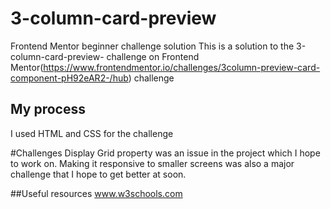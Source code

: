 # 3-column-card-preview
Frontend Mentor beginner challenge solution
This is a solution to the 3-column-card-preview- challenge on Frontend Mentor(https://www.frontendmentor.io/challenges/3column-preview-card-component-pH92eAR2-/hub) challenge

## My process
I used HTML and CSS for the challenge

#Challenges
Display Grid property was an issue in the project which I hope to work on.
Making it responsive to smaller screens was also a major challenge that I hope to get better at soon. 

##Useful resources
www.w3schools.com

